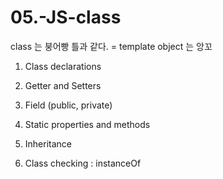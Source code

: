 # 05.-JS-class

class 는 붕어빵 틀과 같다. = template
object 는 앙꼬

1. Class declarations

2. Getter and Setters

3. Field (public, private)

4. Static properties and methods

5. Inheritance

6. Class checking : instanceOf
